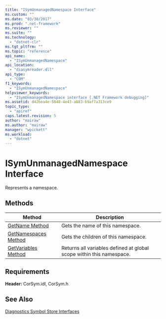 ```yaml
---
title: "ISymUnmanagedNamespace Interface"
ms.custom: ""
ms.date: "03/30/2017"
ms.prod: ".net-framework"
ms.reviewer: ""
ms.suite: ""
ms.technology: 
  - "dotnet-clr"
ms.tgt_pltfrm: ""
ms.topic: "reference"
api_name: 
  - "ISymUnmanagedNamespace"
api_location: 
  - "diasymreader.dll"
api_type: 
  - "COM"
f1_keywords: 
  - "ISymUnmanagedNamespace"
helpviewer_keywords: 
  - "ISymUnmanagedNamespace interface [.NET Framework debugging]"
ms.assetid: d42bea4e-5848-4e43-a883-69af7a313ce9
topic_type: 
  - "apiref"
caps.latest.revision: 5
author: "mairaw"
ms.author: "mairaw"
manager: "wpickett"
ms.workload: 
  - "dotnet"
---
```

# ISymUnmanagedNamespace Interface
Represents a namespace.  
  
## Methods  
  
|Method|Description|  
|------------|-----------------|  
|[GetName Method](../../../../docs/framework/unmanaged-api/diagnostics/isymunmanagednamespace-getname-method.md)|Gets the name of this namespace.|  
|[GetNamespaces Method](../../../../docs/framework/unmanaged-api/diagnostics/isymunmanagednamespace-getnamespaces-method.md)|Gets the children of this namespace.|  
|[GetVariables Method](../../../../docs/framework/unmanaged-api/diagnostics/isymunmanagednamespace-getvariables-method.md)|Returns all variables defined at global scope within this namespace.|  
  
## Requirements  
 **Header:** CorSym.idl, CorSym.h  
  
## See Also  
 [Diagnostics Symbol Store Interfaces](../../../../docs/framework/unmanaged-api/diagnostics/diagnostics-symbol-store-interfaces.md)
